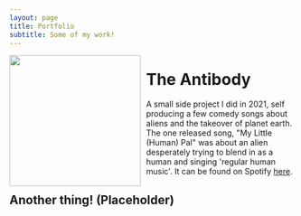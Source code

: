 ```yaml
---
layout: page
title: Portfolio
subtitle: Some of my work!
---
```


<img src="https://i.scdn.co/image/ab67616d00001e02ef357e65066c28c8329d52ce" style="float:left; padding-right: 10px;" width="232" height="232"/>

<h1>
The Antibody
</h1>

A small side project I did in 2021, self producing a few comedy songs about aliens and the takeover of planet earth. The one released song, "My Little (Human) Pal" was about an alien desperately trying to blend in as a human and singing 'regular human music'. It can be found on Spotify [here](https://open.spotify.com/track/0DqWE2PXTFwjWPHqfH8aV6?si=a7bf75ccbbc341d3).


<h2>
Another thing! (Placeholder)
</h2>


